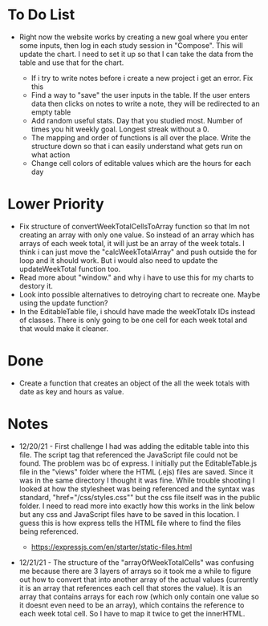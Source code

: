 # To Do List

* Right now the website works by creating a new goal where you enter some inputs, then log in each study session in "Compose". This will update the chart. I need to set it up so that I can take the data from the table and use that for the chart.

  * If i try to write notes before i create a new project i get an error. Fix this
  * Find a way to "save" the user inputs in the table. If the user enters data then clicks on notes to write a note, they will be redirected to an empty table
  * Add random useful stats. Day that you studied most. Number of times you hit weekly goal. Longest streak without a 0.  
  * The mapping and order of functions is all over the place. Write the structure down so that i can easily understand what gets run on what action
  * Change cell colors of editable values which are the hours for each day

# Lower Priority

  * Fix structure of convertWeekTotalCellsToArray function so that Im not creating an array with only one value. So instead of an array which has arrays of each week total, it will just be an array of the week totals. I think i can just move the "calcWeekTotalArray" and push outside the for loop and it should work. But i would also need to update the updateWeekTotal function too.
  * Read more about "window." and why i have to use this for my charts to destory it.
  * Look into possible alternatives to detroying chart to recreate one. Maybe using the update function?
  * In the EditableTable file, i should have made the weekTotalx IDs instead of classes. There is only going to be one cell for each week total and that would make it cleaner.

# Done

* Create a function that creates an object of the all the week totals with date as key and hours as value.


# Notes

* 12/20/21 - First challenge I had was adding the editable table into this file. The script tag that referenced the JavaScript file could not be found. The problem was bc of express. I initially put the EditableTable.js file in the "views" folder where the HTML (.ejs) files are saved. Since it was in the same directory I thought it was fine. While trouble shooting I looked at how the stylesheet was being referenced and the syntax was standard, "href="/css/styles.css"" but the css file itself was in the public folder. I need to read more into exactly how this works in the link below but any css and JavaScript files have to be saved in this location. I guess this is how express tells the HTML file where to find the files being referenced.

  * https://expressjs.com/en/starter/static-files.html

* 12/21/21 - The structure of the "arrayOfWeekTotalCells" was confusing me because there are 3 layers of arrays so it took me a while to figure out how to convert that into another array of the actual values (currently it is an array that references each cell that stores the value). It is an array that contains arrays for each row (which only contain one value so it doesnt even need to be an array), which contains the reference to each week total cell. So I have to map it twice to get the innerHTML.
